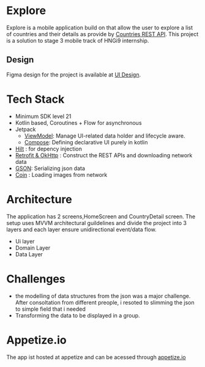 # Explore
Explore is a mobile application build on that allow the user to explore a list of countries and their details as provide by [Countries REST API](https://restcountries.com/v3.1/all).
This project is a solution to stage 3 mobile track of HNGi9 internship.

## Design
Figma design for the project is available at [UI Design](https://www.figma.com/file/v9AXj4VZNnx26fTthrPbhX/Explore?node-id=0%3A1).

# Tech Stack
- Minimum SDK level 21
- Kotlin based, Coroutines + Flow for asynchronous 
- Jetpack
  - [ViewModel](https://developer.android.com/topic/libraries/architecture/viewmodel): Manage UI-related data holder and lifecycle aware.
  - [Compose](https://developer.android.com/jetpack/compose): Defining declarative UI purely in kotlin
- [Hilt](https://dagger.dev/hilt/) : for depency injection
- [Retrofit & OkHttp](https://github.com/square/retrofit) : Construct the REST APIs and downloading network data
- [GSON](https://github.com/google/gson): Serializing json data
- [Coin](https://coil-kt.github.io/coil/svgs/) : Loading images from network

# Architecture
The application has 2 screens,HomeScreen and CountryDetail screen. The setup uses MVVM architectural guildelines and divide the project into 3 layers and each layer ensure unidirectional event/data flow.
- Ui layer
- Domain Layer
- Data Layer
# Challenges
- the modelling of data structures from the json was a major challenge. After consoltation from different preople, i resoted to slimming the json to simple field that i needed
- Transforming the data to be displayed in a group.

# Appetize.io
The app ist hosted at appetize and can be acessed through [appetize.io](https://appetize.io/app/q26jbta3ekfxbu675sanym6sta?device=pixel4&osVersion=11.0&scale=75)
